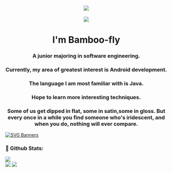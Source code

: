 <h1 align="center"> <a href="https://sunguoqi.com/"> <img src="https://readme-typing-svg.herokuapp.com/?lines=春风微起，波微生。弦亦发，酒亦倾。;故芳袖动，芬叶披。两相思，两不知。&center=true&size=27"> </a> </h1>

<div align="center"> <img src="https://activity-graph.herokuapp.com/graph?username=Bamboo-fly&theme=react-dark" /> </div>

<h1 align="center">I'm Bamboo-fly</h1>
<h3 align="center">A junior majoring in software engineering.</h3>
<h3 align="center">Currently, my area of greatest interest is Android development.</h3>
<h3 align="center">The language I am most familiar with is Java.</h3>
<h3 align="center">Hope to learn more interesting techniques.</h3>
<h3 align="center">Some of us get dipped in flat, some in satin,some in gloss. But every once in a while you find someone who's iridescent, and when you do, nothing will ever compare.</h3>

[![SVG Banners](https://svg-banners.vercel.app/api?type=origin&text1=Iridescent🙉&width=500&height=200&center=true)](https://github.com/Akshay090/svg-banners)

### 🌈 Github Stats:
<a href="https://count.getloli.com"><img align="center" src="https://count.getloli.com/get/@Bamboo-fly?theme=rule34"></a><br>
<img src = "https://github-readme-stats.vercel.app/api?username=Bamboo-fly&bg_color=30,e96443,904e95&title_color=fff&text_color=fff">
<img src = "http://github-readme-streak-stats.herokuapp.com?user=Bamboo-fly&theme=dracula">




<!--
**Bamboo-fly/Bamboo-fly** is a ✨ _special_ ✨ repository because its `README.md` (this file) appears on your GitHub profile.

Here are some ideas to get you started:

- 🔭 I’m currently working on ...
- 🌱 I’m currently learning ...
- 👯 I’m looking to collaborate on ...
- 🤔 I’m looking for help with ...
- 💬 Ask me about ...
- 📫 How to reach me: ...
- 😄 Pronouns: ...
- ⚡ Fun fact: ...
-->
